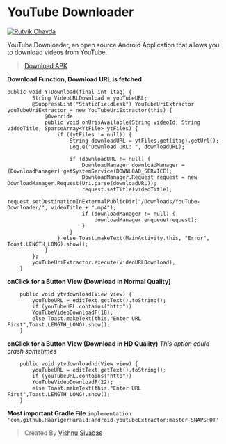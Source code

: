 # YouTube Downloader
[![Rutvik Chavda](https://vishnusivadas.com/github/youtubedownloader-version.svg?style=flat)](https://github.com/RIK1849/RCGAMER.git)

YouTube Downloader, an open source Android Application that allows you to download videos from YouTube.

> [Download APK](https://www.codeseasy.com/download/youtube-downloader/)

**Download Function, Download URL is fetched.**

``` 
public void YTDownload(final int itag) {
        String VideoURLDownload = youTubeURL;
        @SuppressLint("StaticFieldLeak") YouTubeUriExtractor youTubeUriExtractor = new YouTubeUriExtractor(this) {
            @Override
            public void onUrisAvailable(String videoId, String videoTitle, SparseArray<YtFile> ytFiles) {
                if ((ytFiles != null)) {
                    String downloadURL = ytFiles.get(itag).getUrl();
                    Log.e("Download URL: ", downloadURL);

                    if (downloadURL != null) {
                        DownloadManager downloadManager = (DownloadManager) getSystemService(DOWNLOAD_SERVICE);
                        DownloadManager.Request request = new DownloadManager.Request(Uri.parse(downloadURL));
                        request.setTitle(videoTitle);
                        request.setDestinationInExternalPublicDir("/Downloads/YouTube-Downloader/", videoTitle + ".mp4");
                        if (downloadManager != null) {
                            downloadManager.enqueue(request);
                        }
                    }
                } else Toast.makeText(MainActivity.this, "Error", Toast.LENGTH_LONG).show();
            }
        };
        youTubeUriExtractor.execute(VideoURLDownload);
    }
```

**onClick for a Button View (Download in Normal Quality)**

```
    public void ytvdownload(View view) {
        youTubeURL = editText.getText().toString();
        if (youTubeURL.contains("http"))
        YouTubeVideoDownloadF(18);
        else Toast.makeText(this,"Enter URL First",Toast.LENGTH_LONG).show();
    }
```

**onClick for a Button View (Download in HD Quality)**
_This option could crash sometimes_
```
    public void ytvdownloadhd(View view) {
        youTubeURL = editText.getText().toString();
        if (youTubeURL.contains("http"))
        YouTubeVideoDownloadF(22);
        else Toast.makeText(this,"Enter URL First",Toast.LENGTH_LONG).show();
    }
```

**Most important Gradle File**
`
implementation 'com.github.HaarigerHarald:android-youtubeExtractor:master-SNAPSHOT'
`

>Created By [Vishnu Sivadas](https://www.vishnusivadas.com)
